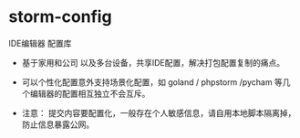 # storm-config
IDE编辑器 配置库

* 基于家用和公司 以及多台设备，共享IDE配置，解决打包配置复制的痛点。

* 可以个性化配置意外支持场景化配置，如 goland / phpstorm /pycham 等几个编辑器的配置相互独立不会互斥。

* 注意： 提交内容要配置化，一般存在个人敏感信息，请自用本地脚本隔离掉，防止信息暴露公网。
